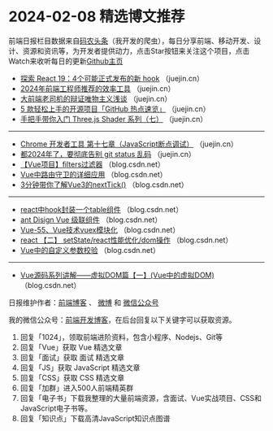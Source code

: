 # 2024-02-08 精选博文推荐

前端日报栏目数据来自[码农头条](http://toutiao.qdkfweb.cn/)（我开发的爬虫），每日分享前端、移动开发、设计、资源和资讯等，为开发者提供动力，点击Star按钮来关注这个项目，点击Watch来收听每日的更新[Github主页](https://github.com/kujian/frontendDaily)
* [探索 React 19：4个可能正式发布的新 hook](https://juejin.cn/post/7331938596740300812) （juejin.cn）
* [2024年前端工程师推荐的效率工具](https://juejin.cn/post/7332307411145474089) （juejin.cn）
* [大前端老司机的辩证唯物主义浅谈](https://juejin.cn/post/7331676854913302578) （juejin.cn）
* [5 款轻松上手的开源项目「GitHub 热点速览」](https://juejin.cn/post/7331955221113077795) （juejin.cn）
* [手把手带你入门 Three.js Shader 系列（七）](https://juejin.cn/post/7332305149589225483) （juejin.cn）

***
* [Chrome 开发者工具 第十七章（JavaScript断点调试）](https://juejin.cn/post/7331925629083222067) （juejin.cn）
* [都2024年了，要彻底告别 git status 乱码](https://juejin.cn/post/7331924057925419058) （juejin.cn）
* [【Vue项目】filters过滤器](https://blog.csdn.net/weixin_44786330/article/details/136068819) （blog.csdn.net）
* [Vue中路由守卫的详细应用](https://blog.csdn.net/yuanlong12178/article/details/136074181) （blog.csdn.net）
* [3分钟带你了解Vue3的nextTick()](https://blog.csdn.net/omroji/article/details/136064888) （blog.csdn.net）

***
* [react中hook封装一个table组件](https://blog.csdn.net/weixin_43845137/article/details/136068034) （blog.csdn.net）
* [ant Disign Vue 级联组件](https://blog.csdn.net/qq_41646185/article/details/136069537) （blog.csdn.net）
* [Vue-55、Vue技术vuex模块化](https://blog.csdn.net/ChenJin_2/article/details/136057517) （blog.csdn.net）
* [react 【二】 setState/react性能优化/dom操作](https://blog.csdn.net/weixin_46738453/article/details/136064241) （blog.csdn.net）
* [Vue中的自定义参数校验](https://blog.csdn.net/qq_71654538/article/details/136075102) （blog.csdn.net）

***
* [Vue源码系列讲解——虚拟DOM篇【一】(Vue中的虚拟DOM)](https://blog.csdn.net/Miller777_/article/details/136065069) （blog.csdn.net）

日报维护作者：[前端博客](https://qdkfweb.cn/) 、 [微博](http://weibo.com/kujian) 和 [微信公众号](https://open.weixin.qq.com/qr/code?username=caibaojian_com)

我的微信公众号：[前端开发博客](https://open.weixin.qq.com/qr/code?username=caibaojian_com)，在后台回复以下关键字可以获取资源。

1. 回复「1024」，领取前端进阶资料，包含小程序、Nodejs、Git等
2. 回复「Vue」获取 Vue 精选文章
3. 回复「面试」获取 面试 精选文章
4. 回复「JS」获取 JavaScript 精选文章
5. 回复「CSS」获取 CSS 精选文章
6. 回复「加群」进入500人前端精英群
7. 回复「电子书」下载我整理的大量前端资源，含面试、Vue实战项目、CSS和JavaScript电子书等。
8. 回复「知识点」下载高清JavaScript知识点图谱